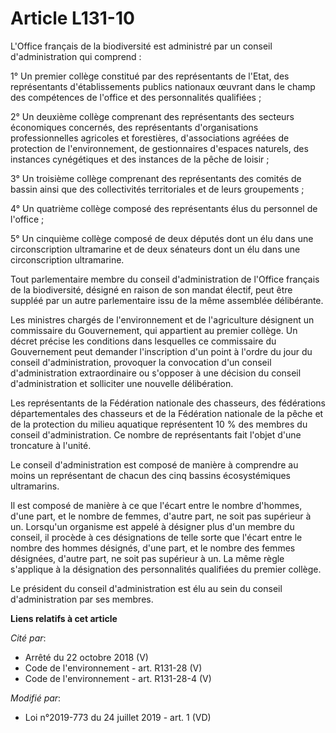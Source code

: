 # Article L131-10

L'Office français de la biodiversité est administré par un conseil d'administration qui comprend :

1° Un premier collège constitué par des représentants de l'Etat, des représentants d'établissements publics nationaux œuvrant
dans le champ des compétences de l'office et des personnalités qualifiées ;

2° Un deuxième collège comprenant des représentants des secteurs économiques concernés, des représentants d'organisations
professionnelles agricoles et forestières, d'associations agréées de protection de l'environnement, de gestionnaires
d'espaces naturels, des instances cynégétiques et des instances de la pêche de loisir ;

3° Un troisième collège comprenant des représentants des comités de bassin ainsi que des collectivités territoriales et de
leurs groupements ;

4° Un quatrième collège composé des représentants élus du personnel de l'office ;

5° Un cinquième collège composé de deux députés dont un élu dans une circonscription ultramarine et de deux sénateurs dont un
élu dans une circonscription ultramarine.

Tout parlementaire membre du conseil d'administration de l'Office français de la biodiversité, désigné en raison de son
mandat électif, peut être suppléé par un autre parlementaire issu de la même assemblée délibérante.

Les ministres chargés de l'environnement et de l'agriculture désignent un commissaire du Gouvernement, qui appartient au
premier collège. Un décret précise les conditions dans lesquelles ce commissaire du Gouvernement peut demander l'inscription
d'un point à l'ordre du jour du conseil d'administration, provoquer la convocation d'un conseil d'administration
extraordinaire ou s'opposer à une décision du conseil d'administration et solliciter une nouvelle délibération.

Les représentants de la Fédération nationale des chasseurs, des fédérations départementales des chasseurs et de la Fédération
nationale de la pêche et de la protection du milieu aquatique représentent 10 % des membres du conseil d'administration. Ce
nombre de représentants fait l'objet d'une troncature à l'unité.

Le conseil d'administration est composé de manière à comprendre au moins un représentant de chacun des cinq bassins
écosystémiques ultramarins.

Il est composé de manière à ce que l'écart entre le nombre d'hommes, d'une part, et le nombre de femmes, d'autre part, ne
soit pas supérieur à un. Lorsqu'un organisme est appelé à désigner plus d'un membre du conseil, il procède à ces désignations
de telle sorte que l'écart entre le nombre des hommes désignés, d'une part, et le nombre des femmes désignées, d'autre part,
ne soit pas supérieur à un. La même règle s'applique à la désignation des personnalités qualifiées du premier collège.

Le président du conseil d'administration est élu au sein du conseil d'administration par ses membres.

**Liens relatifs à cet article**

_Cité par_:

  - Arrêté du 22 octobre 2018 (V)
  - Code de l'environnement - art. R131-28 (V)
  - Code de l'environnement - art. R131-28-4 (V)

_Modifié par_:

  - Loi n°2019-773 du 24 juillet 2019 - art. 1 (VD)
